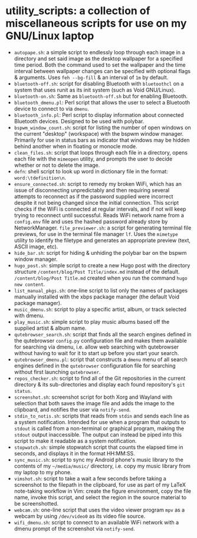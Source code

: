 # utility_scripts: a collection of miscellaneous scripts for use on my GNU/Linux laptop
 - `autopape.sh`: a simple script to endlessly loop through each image in a directory and set said image as the desktop wallpaper for a specified time period. Both the command used to set the wallpaper and the time interval between wallpaper changes can be specified with optional flags & arguments. Uses `feh --bg-fill` & an interval of `1m` by default.
 - `bluetooth-off.sh`: script for disabling Bluetooth with `bluetoothcl` on a system that uses runit as its init system (such as Void GNU/Linux).
 - `bluetooth-on.sh`: Same as `bluetooth-off.sh` but for enabling Bluetooth.
 - `bluetooth_dmenu.pl`: Perl script that allows the user to select a Bluetooth device to connect to via `dmenu`.
 - `bluetooth_info.pl`: Perl script to display information about connected Bluetooth devices. Designed to be used with polybar.
 - `bspwm_window_count.sh`: script for listing the number of open windows on the current "desktop" (workspace) with the bspwm window manager. Primarily for use in status bars as indicator that windows may be hidden behind another when in floating or monocle mode.
 - `clean_files.sh`: script that loops through each file in a directory, opens each file with the `mimeopen` utility, and prompts the user to decide whether or not to delete the image.
 - `defn`: shell script to look up word in dictionary file in the format: `word:\tdefinition\n`.
 - `ensure_connected.sh`: script to remedy my broken WiFi, which has an issue of disconnecting unpredictably and then requiring several attempts to reconnect as if the password supplied were incorrect despite it not being changed since the initial connection. This script checks if the WiFi is connected at regular intervals, and if not will keep trying to reconnect until successful. Reads WiFi network name from a `config.env` file and uses the hashed password already store by NetworkManager. `file_previewer.sh`: a script for generating terminal file previews, for use in the terminal file manager `lf`.
 Uses the `mimetype` utility to identify the filetype and generates an appropriate preview (text, ASCII image, etc).
 - `hide_bar.sh`: script for hiding & unhiding the polybar bar on the bspwm window manager.
 - `hugo_post.sh`: simple script to create a new Hugo post with the directory structure `/content/blog/Post Title/index.md` instead of the default.
 `/content/blog/Post Title.md` created when you run the command `hugo new content`.
 - `list_manual_pkgs.sh`: one-line script to list only the names of packages manually installed with the xbps package manager (the default Void package manager).
 - `music_dmenu.sh`: script to play a specific artist, album, or track selected with dmenu.
 - `play_music.sh`: simple script to play music albums based off the supplied artist & album name.
 - `qutebrowser_search.sh`: script that finds all the search engines defined in the qutebrowser `config.py` configuration file and makes them available for searching via dmenu, i.e. allow web searching with qutebrowser without having to wait for it to start up before you start your search.
 - `qutebrowser_dmenu.pl`: script that constructs a `dmenu` menu of all search engines defined in the `qutebrowser` configuration file for searching without first launching `qutebrowser`.
 - `repos_checker.sh`: script to find all of the Git repositories in the current directory & its sub-directories and display each found repository's `git status`.
 - `screenshot.sh`: screenshot script for both Xorg and Wayland with selection that both saves the image file and adds the image to the clipboard, and notifies the user via `notify-send`.
 - `stdin_to_notis.sh`: scripts that reads from `stdin` and sends each line as a system notification. Intended for use when a program that outputs to `stdout` is called from a non-terminal or graphical program, making the `stdout` output inaccessible. The output can instead be piped into this script to make it readable as a system notification.
 - `stopwatch.sh`: simple stopwatch script that counts the elapsed time in seconds, and displays it in the format HH:MM:SS.
 - `sync_music.sh`: script to sync my Android phone's music library to the contents of my `~/media/music/` directory, i.e. copy my music library from my laptop to my phone.
 - `vimshot.sh`: script to take a wait a few seconds before taking a screenshot to the filepath in the clipboard, for use as part of my LaTeX note-taking workflow in Vim: create the figure environment, copy the file name, invoke this script, and select the region in the source material to be screenshotted.
 - `webcam.sh`: one-line script that uses the video viewer program `mpv` as a webcam by using `/dev/video0` as its video file source.
 - `wifi_dmenu.sh`: script to connect to an available WiFi network with a dmenu prompt of the screenshot via `notify-send`.
